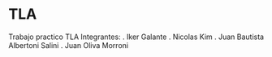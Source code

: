 # TLA
Trabajo practico TLA
Integrantes: 
  . Iker Galante
  . Nicolas Kim
  . Juan Bautista Albertoni Salini
  . Juan Oliva Morroni

